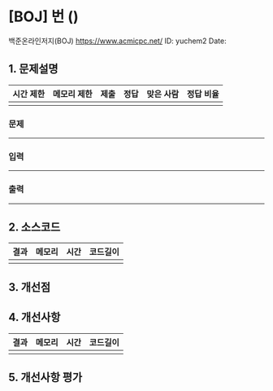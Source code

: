 # [BOJ] 번 ()
백준온라인저지(BOJ) https://www.acmicpc.net/
ID: yuchem2
Date: 
## 1. 문제설명
| 시간 제한 | 메모리 제한 | 제출  | 정답 | 맞은 사람 | 정답 비율 |
| :---: | :---: | :---: | :---: | :---: | :---: |
|       |       |  | |  |  |

### 문제
---

### 입력
---

### 출력
---


## 2. 소스코드

| 결과 | 메모리 | 시간 | 코드길이 |
|:---:|:-----: | :---: | :----: |
| | | | |


## 3. 개선점

## 4. 개선사항

| 결과 | 메모리 | 시간 | 코드길이 |
|:---:|:-----: | :---: | :----: |
| | | | |

## 5. 개선사항 평가

